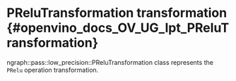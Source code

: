 # PReluTransformation transformation {#openvino_docs_OV_UG_lpt_PReluTransformation}

ngraph::pass::low_precision::PReluTransformation class represents the `PRelu` operation transformation.
